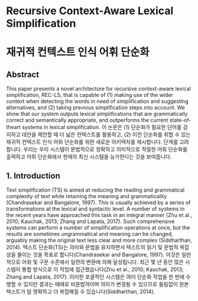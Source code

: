 # Recursive Context-Aware Lexical Simplification
# 재귀적 컨텍스트 인식 어휘 단순화


## Abstract

This paper presents a novel architecture for recursive context-aware lexical simplification, REC-LS, that is capable of (1) making use of the wider context when detecting the words in need of simplification and suggesting alternatives, and (2) taking previous simplification steps into account. We show that our system outputs lexical simplifications that are grammatically correct and semantically appropriate, and outperforms the current state-of-theart systems in lexical simplification.
이 논문은 (1) 단순화가 필요한 단어를 감지하고 대안을 제안할 때 더 넓은 컨텍스트를 활용하고, (2) 이전 단순화를 취할 수 있는 재귀적 컨텍스트 인식 어휘 단순화를 위한 새로운 아키텍처를 제시합니다. 단계를 고려합니다. 우리는 우리 시스템이 문법적으로 정확하고 의미적으로 적절한 어휘 단순화를 출력하고 어휘 단순화에서 현재의 최신 시스템을 능가한다는 것을 보여줍니다.



## 1. Introduction

Text simplification (TS) is aimed at reducing the reading and grammatical complexity of text while retaining the meaning and grammaticality (Chandrasekar and Bangalore, 1997). This is usually achieved by a series of transformations at the lexical and syntactic level. A number of systems in the recent years have approached this task in an integral manner (Zhu et al., 2010; Kauchak, 2013; Zhang and Lapata, 2017). Such comprehensive systems can perform a number of simplification operations at once, but the results are sometimes ungrammatical and meaning can be changed, arguably making the original text less clear and more complex (Siddharthan, 2014).
텍스트 단순화(TS)는 의미와 문법을 유지하면서 텍스트의 읽기 및 문법적 복잡성을 줄이는 것을 목표로 합니다(Chandrasekar and Bangalore, 1997). 이것은 일반적으로 어휘 및 구문 수준에서 일련의 변환에 의해 달성됩니다. 최근 몇 년 동안 많은 시스템이 통합 방식으로 이 작업에 접근했습니다(Zhu et al., 2010; Kauchak, 2013; Zhang and Lapata, 2017). 이러한 포괄적인 시스템은 여러 단순화 작업을 한 번에 수행할 수 있지만 결과는 때때로 비문법적이며 의미가 변경될 수 있으므로 틀림없이 원본 텍스트가 덜 명확하고 더 복잡해질 수 있습니다(Siddharthan, 2014).